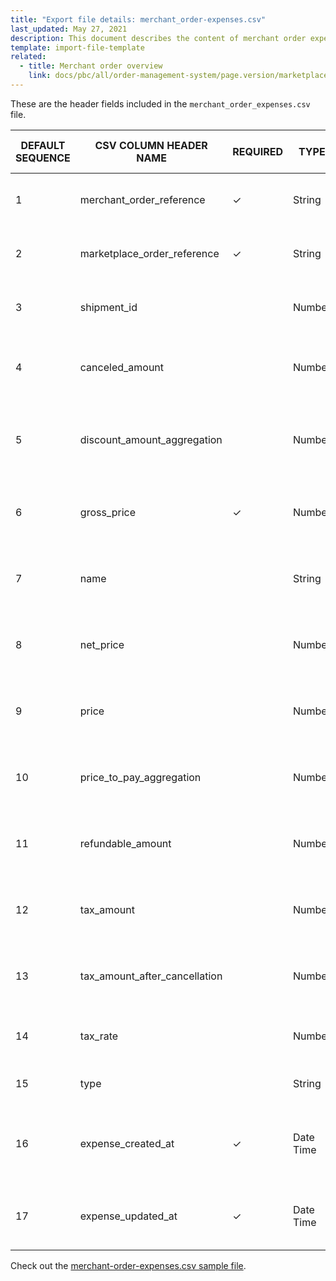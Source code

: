 ```yaml
---
title: "Export file details: merchant_order-expenses.csv"
last_updated: May 27, 2021
description: This document describes the content of merchant order expenses csv file for your Spryker Marketplace project.
template: import-file-template
related:
  - title: Merchant order overview
    link: docs/pbc/all/order-management-system/page.version/marketplace/marketplace-order-management-feature-overview/merchant-order-overview.html
---
```


These are the header fields included in the `merchant_order_expenses.csv` file.

| DEFAULT SEQUENCE | CSV COLUMN HEADER NAME | REQUIRED | TYPE | OTHER REQUIREMENTS / COMMENTS | DESCRIPTION |
|-|-|-|-|-|-|
| 1 | merchant_order_reference | &check; | String | Unique | Merchant order reference identification |
| 2 | marketplace_order_reference | &check; | String | Unique | Marketplace order reference identification. |
| 3 | shipment_id |   | Number |   | Merchant order shipment identification. |
| 4 | canceled_amount |   | Number | Default = 0 | Merchant order expense canceled amount. |
| 5 | discount_amount_aggregation |   | Number | Default = 0 | Merchant order expense discount amount aggregation. |
| 6 | gross_price | &check; | Number | Original value is multiplied by 100 before it is stored in this field. | Merchant order gross price of the expense. |
| 7 | name |   | String | Original value is multiplied by 100 before it is stored in this field. | Merchant order name of the expense. |
| 8 | net_price |   | Number | Original value is multiplied by 100 before it is stored in this field. | Merchant order net price of the expense. |
| 9 | price |   | Number | Original value is multiplied by 100 before it is stored in this field. | Merchant order price of the expense. |
| 10 | price_to_pay_aggregation |   | Number | Original value is multiplied by 100 before it is stored in this field. | Merchant order expense price to pay aggregation. |
| 11 | refundable_amount |   | Number | Original value is multiplied by 100 before it is stored in this field. | Merchant order refundable amount of the expense. |
| 12 | tax_amount |   | Number | Original value is multiplied by 100 before it is stored in this field. | Merchant order tax amount of the expense. |
| 13 | tax_amount_after_cancellation |   | Number | Original value is multiplied by 100 before it is stored in this field. | Merchant order expense tax amount after cancellation. |
| 14 | tax_rate |   | Number |   | Merchant order tax rate of the expense. |
| 15 | type |   | String |   | Merchant order type of expense. |
| 16 | expense_created_at | &check; | Date Time |   | Merchant order timestamp of this sales expense creation. |
| 17 | expense_updated_at | &check; | Date Time |   | Last update date of the merchant order sales expense. |

Check out the [merchant-order-expenses.csv sample file](https://spryker.s3.eu-central-1.amazonaws.com/docs/Developer+Guide/Development+Guide/Data+Export/merchant-order-expenses.csv).
